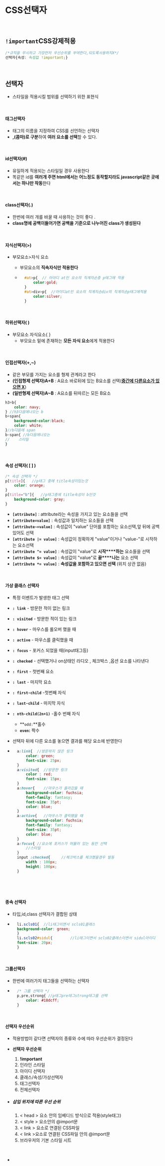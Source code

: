 # CSS선택자

</br>

## `!important`CSS강제적용 

```css
/*규칙을 무시하고 가장먼저 우선순위를 부여한다,되도록사용하지X*/
선택자{속성: 속성값 !important;}
```

</br>

## 선택자 

- 스타일을 적용시킬 범위를 선택하기 위한 표현식

</br>

#### 태그선택자

- 태그의 이름을 지정하여 CSS를 선언하는 선택자
- **,(콤마)로 구분**하여 **여러 요소를 선택**할 수 있다.

</br>

#### id선택자(#)

- 유일하게 적용되는 스타일일 경우 사용한다  
- 똑같은 id를 **여러개 주면 html에서는 어느정도 동작할지라도 javascript같은 곳에서는 하나만 작동**한다 

</br>

#### class선택자(.)

- 한번에 여러 개를 바꿀 때 사용하는 것이 좋다 .
- **class명에 공백이들어가면 공백을 기준으로 나누어진 class가 생성된다** 

</br>

#### 자식선택자(>)

- 부모요소>자식 요소

    - 부모요소의 **직속자식만 적용한다**

    - ```scss
        #at>p{	// 아아디 at인 요소의 직계자손중 p태그에 적용
            color:gold;
        }
        #at>div>p{	//아이디at인 요소의 직계자손div의 직계자손p태그에적용
            color:silver;
        }
        ```

</br>

#### 하위선택자(  )

- 부모요소 자식요소{ } 
    - 부모요소 밑에 존재하는 **모든 자식 요소**에게 적용한다

</br>

#### 인접선택자(+,~)

- 같은 부모를 가지는 요소를 형제 관계라고 한다
- **(인접형제 선택자)A+B** : A요소 바로뒤에 있는 B요소를 선택(<u>**중간에 다른요소가 있으면 X**</u>)
- **(일반형제 선택자)A~B** : A요소를 뒤따르는 모든 B요소

```scss
h3+b{
    color: navy;
} //h3다음에나오는 b
b+span{
    background-color:black;
    color: white;
}//b다음에 span
b~span{	//b다음에나오는 
//    스타일
}
```

</br>

#### 속성 선택자( [  ] )

```scss
/* 속성 선택자 */
p[title]{	//p태그 중에 title속성이있는것
    color: orange;
}
p[title="b"]{	//p태그중에 title속성이 b인것
    background-color: gray;
}
```

- **`[attribute]`** : attribute라는 속성을 가지고 있는 요소들을 선택
- **`[attribute=value]`** : 속성값과 일치하는 요소들을 선택 
- **`[attribute~=value]`** : 속성값이  "value" 단어를 포함하는 요소선택,앞 뒤에 공백 있어도 선택
- **`[attribute |= value]`** : 속성값이 정확하게 "value"이거나 "value-"로 시작하는 요소선택
- **`[attribute ^= value]`** : 속성값이 "value"로 **시작****하는** 요소들을 선택 
- **`[attribute $= value]`** : 속성값이 "value"로 **끝****나는** 요소 선택
- **`[attribute *= value]`** : **속성값을 포함하고 있으면 선택** (위치 상관 없음)

</br>

#### 가상 클래스 선택자

- 특정 이벤트가 발생한 태그 선택

- **`: link`** - 방문한 적이 없는 링크

- **`: visited`** - 방문한 적이 있는 링크

- **`: hover`** - 마우스를 롤오버 했을 때

- **`: active`** - 마우스를 클릭했을 때

- **`: focus`** - 포커스 되었을 때(input태그등)

-  **`: checked`** - 선택했거나 on상태인 라디오 , 체크박스 ,옵션 요소를 나타낸다

- **`: first`** - 첫번째 요소

- **`: last`** - 마지막 요소

- **`: first-child`** -첫번째 자식

- **`: last-child`** - 마지막 자식

- **`: nth-child(2n+1)`** -홀수 번째 자식

    - **`odd:`**홀수
    - **`even`:** 짝수

- 선택자 뒤에 다른 요소를 놓으면  결과를 해당 요소에 반영한다

- ```scss
    a:link{  //방문하지 않은 링크
        color: green;
        font-size: 25px;
    }
    a:visited{	//방문한 링크 
        color : red;
        font-size: 15px;
    }
    a:hover{	//마우스가 올라갔을 때
        background-color: fuchsia;
        font-family: fantasy;
        font-size: 35pt;
        color: blue;
    }
    a:active{ 	//마우스가 클릭됐을 때
        background-color: fuchsia;
        font-family: fantasy;
        font-size: 35pt;
        color: blue;
    }
    a:focus{ //요소에 포커스가 머물러 있는 동안 선택
        //스타일
    }
    input :checked{		//체크박스를 체크했을경우 발동
        width : 100px;
        height: 100px;
    }
    
    
    ```

</br>

#### 종속 선택자

- 타입,id,class 선택자가 결합된 상태

- ```scss
    li.scls01{  //li태그이면서 scls01클래스
    background-color: green;
    }
    li.scls02#sidul{		//li태그이면서 scls02클래스이면서 sidul아이디
    font-size: 20px; 
    }
    ```

</br>

#### 그룹선택자

- 한번에 여러가지 태그들을 선택하는 선택자

- ```scss
    /* 그룹 선택자 */ 
    p,pre,strong{ //p태그pre태그strong태그를 선택
        color: #18dcff;
    }
    ```

</br>

#### 선택자 우선순위

- 적용방법이 같다면 선택자의 종류와 수에 따라 우선순위가 결정된다

- **선택자 우선순위**

    1. **!important**
    2. 인라인 스타일
    3. 아이디 선택자
    4. 클래스/속성/가상선택자
    5. 태그선택자
    6. 전체선택자

- ##### 삽입 위치에 따른 우선 순위

    1.  < head > 요소 안의 임베디드 방식으로 적용(style태그)
    2.  < style > 요소안의 @import문
    3.  < link > 요소로 연결된 CSS파일
    4.  < link >요소로 연결된 CSS파일 안의 @import문
    5.  브라우저의 기본 스타일 시트

</br>

- 